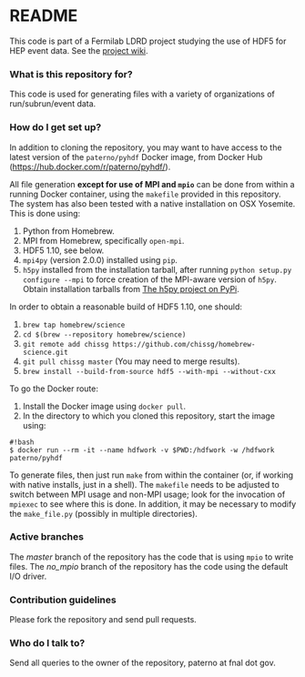 # README #

This code is part of a Fermilab LDRD project studying the use of HDF5 for HEP event data. See the [project wiki](https://bitbucket.org/mpaterno/hdffilestructurestudy/wiki).

### What is this repository for? ###

This code is used for generating files with a variety of organizations of run/subrun/event data.

### How do I get set up? ###

In addition to cloning the repository, you may want to have access to the latest version of the `paterno/pyhdf` Docker image, from Docker Hub (https://hub.docker.com/r/paterno/pyhdf/).

All file generation **except for use of MPI and `mpio`** can be done from within a running Docker container, using the `makefile` provided in this repository. The system has also been tested with a native installation on OSX Yosemite. This is done using:

1. Python from Homebrew.
2. MPI from Homebrew, specifically `open-mpi`.
3. HDF5 1.10, see below.
4. `mpi4py` (version 2.0.0) installed using `pip`.
5. `h5py` installed from the installation tarball, after running `python setup.py configure --mpi` to force creation of the MPI-aware version of `h5py`. Obtain installation tarballs from [The h5py project on PyPi](https://pypi.python.org/pypi/h5py).

In order to obtain a reasonable build of HDF5 1.10, one should:

1. `brew tap homebrew/science`
2. `cd $(brew --repository homebrew/science)`
3. `git remote add chissg https://github.com/chissg/homebrew-science.git`
4. `git pull chissg master` (You may need to merge results).
5. `brew install --build-from-source hdf5 --with-mpi --without-cxx`

To go the Docker route:

1. Install the Docker image using `docker pull`.
2. In the directory to which you cloned this repository, start the image using:  
```
#!bash
$ docker run --rm -it --name hdfwork -v $PWD:/hdfwork -w /hdfwork paterno/pyhdf
```  
To generate files, then just run `make` from within the container (or, if working with native installs, just in a shell). The `makefile` needs to be adjusted to switch between MPI usage and non-MPI usage; look for the invocation of `mpiexec` to see where this is done. In addition, it may be necessary to modify the `make_file.py` (possibly in multiple directories).

### Active branches

The *master* branch of the repository has the code that is using `mpio` to write files.
The *no_mpio* branch of the repository has the code using the default I/O driver.

### Contribution guidelines ###

Please fork the repository and send pull requests.

### Who do I talk to? ###

Send all queries to the owner of the repository, paterno at fnal dot gov.